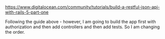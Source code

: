 https://www.digitalocean.com/community/tutorials/build-a-restful-json-api-with-rails-5-part-one

Following the guide above - however, I am going to build the app first with authorization and then add controllers and then add tests. So I am changing the order.